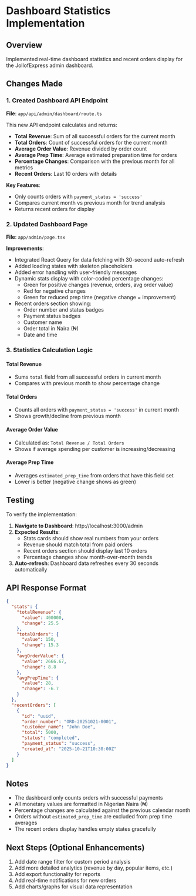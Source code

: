 # Dashboard Statistics Implementation

## Overview
Implemented real-time dashboard statistics and recent orders display for the JollofExpress admin dashboard.

## Changes Made

### 1. Created Dashboard API Endpoint
**File**: `app/api/admin/dashboard/route.ts`

This new API endpoint calculates and returns:
- **Total Revenue**: Sum of all successful orders for the current month
- **Total Orders**: Count of successful orders for the current month
- **Average Order Value**: Revenue divided by order count
- **Average Prep Time**: Average estimated preparation time for orders
- **Percentage Changes**: Comparison with the previous month for all metrics
- **Recent Orders**: Last 10 orders with details

**Key Features**:
- Only counts orders with `payment_status = 'success'`
- Compares current month vs previous month for trend analysis
- Returns recent orders for display

### 2. Updated Dashboard Page
**File**: `app/admin/page.tsx`

**Improvements**:
- Integrated React Query for data fetching with 30-second auto-refresh
- Added loading states with skeleton placeholders
- Added error handling with user-friendly messages
- Dynamic stats display with color-coded percentage changes:
  - Green for positive changes (revenue, orders, avg order value)
  - Red for negative changes
  - Green for reduced prep time (negative change = improvement)
- Recent orders section showing:
  - Order number and status badges
  - Payment status badges
  - Customer name
  - Order total in Naira (₦)
  - Date and time

### 3. Statistics Calculation Logic

#### Total Revenue
- Sums `total` field from all successful orders in current month
- Compares with previous month to show percentage change

#### Total Orders
- Counts all orders with `payment_status = 'success'` in current month
- Shows growth/decline from previous month

#### Average Order Value
- Calculated as: `Total Revenue / Total Orders`
- Shows if average spending per customer is increasing/decreasing

#### Average Prep Time
- Averages `estimated_prep_time` from orders that have this field set
- Lower is better (negative change shows as green)

## Testing

To verify the implementation:

1. **Navigate to Dashboard**: http://localhost:3000/admin
2. **Expected Results**:
   - Stats cards should show real numbers from your orders
   - Revenue should match total from paid orders
   - Recent orders section should display last 10 orders
   - Percentage changes show month-over-month trends
3. **Auto-refresh**: Dashboard data refreshes every 30 seconds automatically

## API Response Format

```json
{
  "stats": {
    "totalRevenue": {
      "value": 400000,
      "change": 25.5
    },
    "totalOrders": {
      "value": 150,
      "change": 15.3
    },
    "avgOrderValue": {
      "value": 2666.67,
      "change": 8.8
    },
    "avgPrepTime": {
      "value": 28,
      "change": -6.7
    }
  },
  "recentOrders": [
    {
      "id": "uuid",
      "order_number": "ORD-20251021-0001",
      "customer_name": "John Doe",
      "total": 5000,
      "status": "completed",
      "payment_status": "success",
      "created_at": "2025-10-21T10:30:00Z"
    }
  ]
}
```

## Notes

- The dashboard only counts orders with successful payments
- All monetary values are formatted in Nigerian Naira (₦)
- Percentage changes are calculated against the previous calendar month
- Orders without `estimated_prep_time` are excluded from prep time averages
- The recent orders display handles empty states gracefully

## Next Steps (Optional Enhancements)

1. Add date range filter for custom period analysis
2. Add more detailed analytics (revenue by day, popular items, etc.)
3. Add export functionality for reports
4. Add real-time notifications for new orders
5. Add charts/graphs for visual data representation
